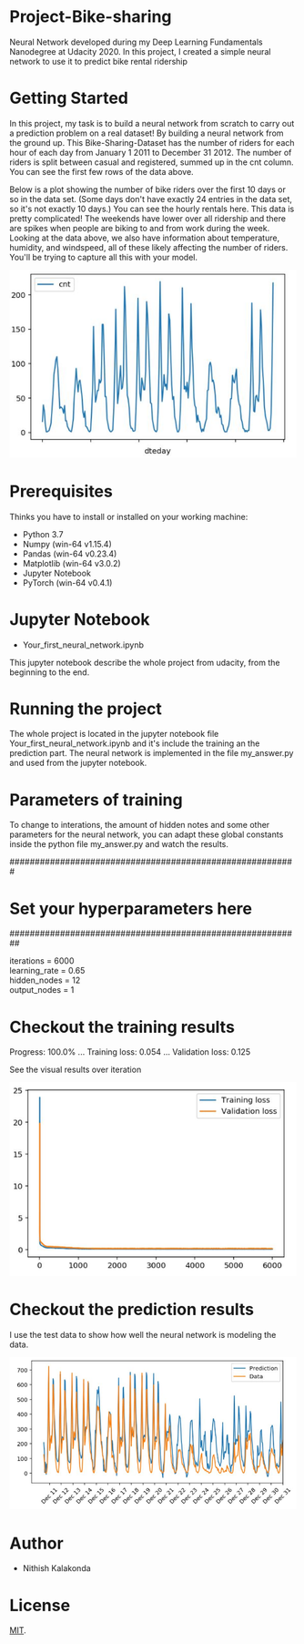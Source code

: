 # Project-Bike-sharing


Neural Network developed during my Deep Learning Fundamentals Nanodegree at Udacity 2020. In this project, I created a simple neural network to use it to predict bike rental ridership 


# Getting Started 

In this project, my task is to build a neural network from scratch to carry out a prediction problem on a real dataset! By building a neural network from the ground up. This Bike-Sharing-Dataset has the number of riders for each hour of each day from January 1 2011 to December 31 2012. The number of riders is split between casual and registered, summed up in the cnt column. You can see the first few rows of the data above.

Below is a plot showing the number of bike riders over the first 10 days or so in the data set. (Some days don't have exactly 24 entries in the data set, so it's not exactly 10 days.) You can see the hourly rentals here. This data is pretty complicated! The weekends have lower over all ridership and there are spikes when people are biking to and from work during the week. Looking at the data above, we also have information about temperature, humidity, and windspeed, all of these likely affecting the number of riders. You'll be trying to capture all this with your model.

![Image of Yaktocat](https://github.com/nithishk/Project-Bike-sharing/blob/master/assets/1.JPG)


# Prerequisites 

Thinks you have to install or installed on your working machine:

- Python 3.7
- Numpy (win-64 v1.15.4)
- Pandas (win-64 v0.23.4)
- Matplotlib (win-64 v3.0.2)
- Jupyter Notebook
- PyTorch (win-64 v0.4.1)


# Jupyter Notebook

- Your_first_neural_network.ipynb

This jupyter notebook describe the whole project from udacity, from the beginning to the end.


# Running the project

The whole project is located in the jupyter notebook file Your_first_neural_network.ipynb and it's include the training an the prediction part. The neural network is implemented in the file my_answer.py and used from the jupyter notebook.


# Parameters of training

To change to interations, the amount of hidden notes and some other parameters for the neural network, you can adapt these global constants inside the python file my_answer.py and watch the results.


#########################################################
# Set your hyperparameters here
##########################################################

  iterations      = 6000   
  learning_rate   = 0.65       
  hidden_nodes    = 12        
  output_nodes    = 1      


# Checkout the training results


 Progress: 100.0% ... Training loss: 0.054 ... Validation loss: 0.125

See the visual results over iteration 

![Image of Yaktocat](https://github.com/nithishk/Project-Bike-sharing/blob/master/assets/2.JPG)

# Checkout the prediction results


I use the test data to show how well the neural network is modeling the data.


![Image of Yaktocat](https://github.com/nithishk/Project-Bike-sharing/blob/master/assets/3.JPG)


# Author

- Nithish Kalakonda


# License 

[MIT](https://choosealicense.com/licenses/mit/).




